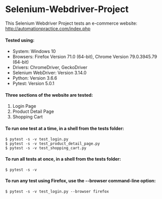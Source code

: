 # Selenium-Webdriver-Project
This Selenium Webdriver Project tests an e-commerce website: http://automationpractice.com/index.php

#### Tested using:
* System: Windows 10
* Browsers: Firefox Version 71.0 (64-bit), Chrome Version 79.0.3945.79 (64-bit)
* Drivers: ChromeDriver, GeckoDriver
* Selenium WebDriver: Version 3.14.0
* Python: Version 3.6.6
* Pytest: Version 5.0.1

#### Three sections of the website are tested:
1) Login Page
2) Product Detail Page
3) Shopping Cart

#### To run one test at a time, in a shell from the tests folder:
```
$ pytest -s -v test_login.py
$ pytest -s -v test_product_detail_page.py
$ pytest -s -v test_shopping_cart.py
```

#### To run all tests at once, in a shell from the tests folder:
```
$ pytest -s -v
```

#### To run any test using Firefox, use the --browser command-line option:
```
$ pytest -s -v test_login.py --browser firefox
```
